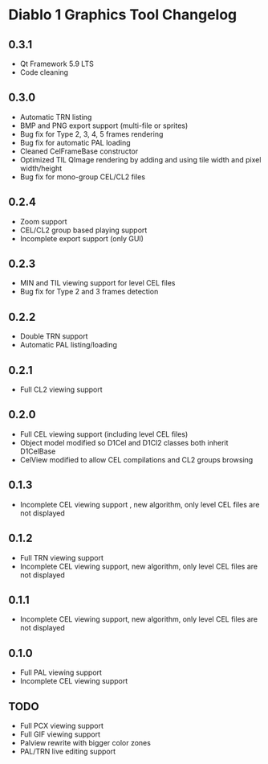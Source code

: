 # Diablo 1 Graphics Tool Changelog

## 0.3.1
- Qt Framework 5.9 LTS
- Code cleaning

## 0.3.0
- Automatic TRN listing
- BMP and PNG export support (multi-file or sprites)
- Bug fix for Type 2, 3, 4, 5 frames rendering
- Bug fix for automatic PAL loading
- Cleaned CelFrameBase constructor
- Optimized TIL QImage rendering by adding and 
  using tile width and pixel width/height
- Bug fix for mono-group CEL/CL2 files

## 0.2.4
- Zoom support
- CEL/CL2 group based playing support
- Incomplete export support (only GUI)

## 0.2.3
- MIN and TIL viewing support for level CEL files
- Bug fix for Type 2 and 3 frames detection

## 0.2.2
- Double TRN support
- Automatic PAL listing/loading

## 0.2.1
- Full CL2 viewing support

## 0.2.0
- Full CEL viewing support (including level CEL files)
- Object model modified so D1Cel and D1Cl2 classes
  both inherit D1CelBase
- CelView modified to allow CEL compilations
  and CL2 groups browsing

## 0.1.3
- Incomplete CEL viewing support , new algorithm,
  only level CEL files are not displayed

## 0.1.2
- Full TRN viewing support
- Incomplete CEL viewing support, new algorithm,
  only level CEL files are not displayed

## 0.1.1
- Incomplete CEL viewing support, new algorithm,
  only level CEL files are not displayed
 
## 0.1.0
- Full PAL viewing support
- Incomplete CEL viewing support

## TODO
- Full PCX viewing support
- Full GIF viewing support
- Palview rewrite with bigger color zones
- PAL/TRN live editing support
